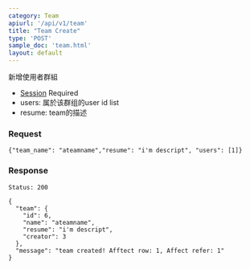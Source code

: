 ```yaml
---
category: Team
apiurl: '/api/v1/team'
title: "Team Create"
type: 'POST'
sample_doc: 'team.html'
layout: default
---
```


新增使用者群組
* [Session](#/authentication) Required
* users: 属於该群组的user id list
* resume: team的描述

### Request
```{"team_name": "ateamname","resume": "i'm descript", "users": [1]}```

### Response

```Status: 200```
```
{
  "team": {
    "id": 6,
    "name": "ateamname",
    "resume": "i'm descript",
    "creator": 3
  },
  "message": "team created! Afftect row: 1, Affect refer: 1"
}
```
